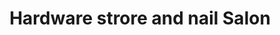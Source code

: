 ---
title: "Hardware strore and nail Salon"
url: /reno/hardware-strore-and-nail-salon/
shop: Eisenwaren
---